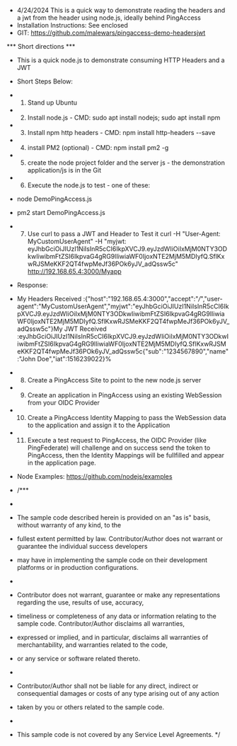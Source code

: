 * 4/24/2024 This is a quick way to demonstrate reading the headers and a jwt from the header using node.js, ideally behind PingAccess
* Installation Instructions: See enclosed
* GIT: https://github.com/malewars/pingaccess-demo-headersjwt

*** Short directions ***

* This is a quick node.js to demonstrate consuming HTTP Headers and a JWT

* Short Steps Below:
* 1) Stand up Ubuntu
* 2) Install node.js - CMD: sudo apt install nodejs; sudo apt install npm
* 3) Install npm http headers - CMD: npm install http-headers --save
* 4) install PM2 (optional) - CMD: npm install pm2 -g
* 5) create the node project folder and the server js - the demonstration application/js is in the Git 
* 6) Execute the node.js to test - one of these:
* node DemoPingAccess.js
* pm2 start DemoPingAccess.js

* 7) Use curl to pass a JWT and Header to Test it
curl -H "User-Agent: MyCustomUserAgent" -H "myjwt: eyJhbGciOiJIUzI1NiIsInR5cCI6IkpXVCJ9.eyJzdWIiOiIxMjM0NTY3ODkwIiwibmFtZSI6IkpvaG4gRG9lIiwiaWF0IjoxNTE2MjM5MDIyfQ.SflKxwRJSMeKKF2QT4fwpMeJf36POk6yJV_adQssw5c" http://192.168.65.4:3000/Myapp

* Response:
* My Headers Received :{"host":"192.168.65.4:3000","accept":"*/*","user-agent":"MyCustomUserAgent","myjwt":"eyJhbGciOiJIUzI1NiIsInR5cCI6IkpXVCJ9.eyJzdWIiOiIxMjM0NTY3ODkwIiwibmFtZSI6IkpvaG4gRG9lIiwiaWF0IjoxNTE2MjM5MDIyfQ.SflKxwRJSMeKKF2QT4fwpMeJf36POk6yJV_adQssw5c"}My JWT Received :eyJhbGciOiJIUzI1NiIsInR5cCI6IkpXVCJ9.eyJzdWIiOiIxMjM0NTY3ODkwIiwibmFtZSI6IkpvaG4gRG9lIiwiaWF0IjoxNTE2MjM5MDIyfQ.SflKxwRJSMeKKF2QT4fwpMeJf36POk6yJV_adQssw5c{"sub":"1234567890","name":"John Doe","iat":1516239022}%

* 8) Create a PingAccess Site to point to the new node.js server
* 9) Create an application in PingAccess using an existing WebSession from your OIDC Provider
 

* 10) Create a PingAccess Identity Mapping to pass the WebSession data to the application and assign it to the Application
* 11) Execute a test request to PingAccess, the OIDC Provider (like PingFederate) will challenge and on success send the token to PingAccess, then the Identity Mappings will be fullfilled and appear in the application page.


* Node Examples: https://github.com/nodejs/examples

* /***
 *
 * The sample code described herein is provided on an "as is" basis, without warranty of any kind, to the
 * fullest extent permitted by law. Contributor/Author does not warrant or guarantee the individual success developers
 * may have in implementing the sample code on their development platforms or in production configurations.
 *
 * Contributor does not warrant, guarantee or make any representations regarding the use, results of use, accuracy,
 * timeliness or completeness of any data or information relating to the sample code. Contributor/Author disclaims all warranties,
 * expressed or implied, and in particular, disclaims all warranties of merchantability, and warranties related to the code,
 * or any service or software related thereto.
 *
 * Contributor/Author shall not be liable for any direct, indirect or consequential damages or costs of any type arising out of any action
 * taken by you or others related to the sample code.
 *
 * This sample code is not covered by any Service Level Agreements.
 */

